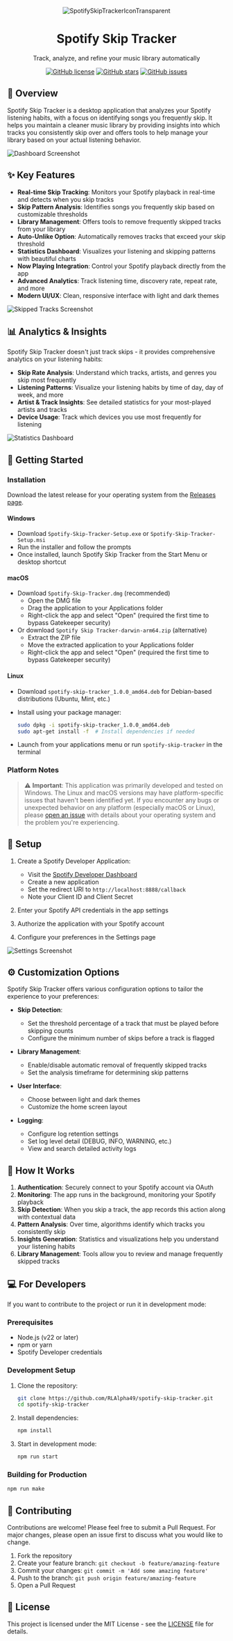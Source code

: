 <div align="center">

![SpotifySkipTrackerIconTransparent](https://github.com/user-attachments/assets/4023e57b-64b6-4b60-a369-42290dc887ab)

# Spotify Skip Tracker

Track, analyze, and refine your music library automatically

[![GitHub license](https://img.shields.io/github/license/RLAlpha49/SpotifySkipTracker?style=flat-square)](https://github.com/RLAlpha49/SpotifySkipTracker/blob/master/LICENSE)
[![GitHub stars](https://img.shields.io/github/stars/RLAlpha49/SpotifySkipTracker?style=flat-square)](https://github.com/RLAlpha49/SpotifySkipTracker/stargazers)
[![GitHub issues](https://img.shields.io/github/issues/RLAlpha49/SpotifySkipTracker?style=flat-square)](https://github.com/RLAlpha49/SpotifySkipTracker/issues)

</div>

## 🎵 Overview

Spotify Skip Tracker is a desktop application that analyzes your Spotify listening habits, with a focus on identifying songs you frequently skip. It helps you maintain a cleaner music library by providing insights into which tracks you consistently skip over and offers tools to help manage your library based on your actual listening behavior.

![Dashboard Screenshot](https://github.com/user-attachments/assets/7eac6386-d99e-4191-8f2c-9f8c659f3ad8)

## ✨ Key Features

- **Real-time Skip Tracking**: Monitors your Spotify playback in real-time and detects when you skip tracks
- **Skip Pattern Analysis**: Identifies songs you frequently skip based on customizable thresholds
- **Library Management**: Offers tools to remove frequently skipped tracks from your library
- **Auto-Unlike Option**: Automatically removes tracks that exceed your skip threshold
- **Statistics Dashboard**: Visualizes your listening and skipping patterns with beautiful charts
- **Now Playing Integration**: Control your Spotify playback directly from the app
- **Advanced Analytics**: Track listening time, discovery rate, repeat rate, and more
- **Modern UI/UX**: Clean, responsive interface with light and dark themes

![Skipped Tracks Screenshot](https://github.com/user-attachments/assets/83a4245e-c89e-45b8-9a29-4616886f7b46)

## 📊 Analytics & Insights

Spotify Skip Tracker doesn't just track skips - it provides comprehensive analytics on your listening habits:

- **Skip Rate Analysis**: Understand which tracks, artists, and genres you skip most frequently
- **Listening Patterns**: Visualize your listening habits by time of day, day of week, and more
- **Artist & Track Insights**: See detailed statistics for your most-played artists and tracks
- **Device Usage**: Track which devices you use most frequently for listening

![Statistics Dashboard](https://github.com/user-attachments/assets/2dd977ba-6d09-4122-8d71-02f24edaa816)

## 🚀 Getting Started

### Installation

Download the latest release for your operating system from the [Releases page](https://github.com/RLAlpha49/spotify-skip-tracker/releases).

#### Windows

- Download `Spotify-Skip-Tracker-Setup.exe` or `Spotify-Skip-Tracker-Setup.msi`
- Run the installer and follow the prompts
- Once installed, launch Spotify Skip Tracker from the Start Menu or desktop shortcut

#### macOS

- Download `Spotify-Skip-Tracker.dmg` (recommended)
  - Open the DMG file
  - Drag the application to your Applications folder
  - Right-click the app and select "Open" (required the first time to bypass Gatekeeper security)
- Or download `Spotify Skip Tracker-darwin-arm64.zip` (alternative)
  - Extract the ZIP file
  - Move the extracted application to your Applications folder
  - Right-click the app and select "Open" (required the first time to bypass Gatekeeper security)

#### Linux

- Download `spotify-skip-tracker_1.0.0_amd64.deb` for Debian-based distributions (Ubuntu, Mint, etc.)
- Install using your package manager:

  ```bash
  sudo dpkg -i spotify-skip-tracker_1.0.0_amd64.deb
  sudo apt-get install -f  # Install dependencies if needed
  ```

- Launch from your applications menu or run `spotify-skip-tracker` in the terminal

### Platform Notes

> ⚠️ **Important**: This application was primarily developed and tested on Windows. The Linux and macOS versions may have platform-specific issues that haven't been identified yet. If you encounter any bugs or unexpected behavior on any platform (especially macOS or Linux), please [open an issue](https://github.com/RLAlpha49/spotify-skip-tracker/issues) with details about your operating system and the problem you're experiencing.

## 🔧 Setup

1. Create a Spotify Developer Application:
   - Visit the [Spotify Developer Dashboard](https://developer.spotify.com/dashboard/)
   - Create a new application
   - Set the redirect URI to `http://localhost:8888/callback`
   - Note your Client ID and Client Secret

2. Enter your Spotify API credentials in the app settings
3. Authorize the application with your Spotify account
4. Configure your preferences in the Settings page

![Settings Screenshot](https://github.com/user-attachments/assets/13e2f2cd-050b-484b-824a-11d3def54a0e)

## ⚙️ Customization Options

Spotify Skip Tracker offers various configuration options to tailor the experience to your preferences:

- **Skip Detection**:
  - Set the threshold percentage of a track that must be played before skipping counts
  - Configure the minimum number of skips before a track is flagged
  
- **Library Management**:
  - Enable/disable automatic removal of frequently skipped tracks
  - Set the analysis timeframe for determining skip patterns

- **User Interface**:
  - Choose between light and dark themes
  - Customize the home screen layout

- **Logging**:
  - Configure log retention settings
  - Set log level detail (DEBUG, INFO, WARNING, etc.)
  - View and search detailed activity logs

## 🤔 How It Works

1. **Authentication**: Securely connect to your Spotify account via OAuth
2. **Monitoring**: The app runs in the background, monitoring your Spotify playback
3. **Skip Detection**: When you skip a track, the app records this action along with contextual data
4. **Pattern Analysis**: Over time, algorithms identify which tracks you consistently skip
5. **Insights Generation**: Statistics and visualizations help you understand your listening habits
6. **Library Management**: Tools allow you to review and manage frequently skipped tracks

## 💻 For Developers

If you want to contribute to the project or run it in development mode:

### Prerequisites

- Node.js (v22 or later)
- npm or yarn
- Spotify Developer credentials

### Development Setup

1. Clone the repository:

   ```bash
   git clone https://github.com/RLAlpha49/spotify-skip-tracker.git
   cd spotify-skip-tracker
   ```

2. Install dependencies:

   ```bash
   npm install
   ```

3. Start in development mode:

   ```bash
   npm run start
   ```

### Building for Production

```bash
npm run make
```

## 📝 Contributing

Contributions are welcome! Please feel free to submit a Pull Request. For major changes, please open an issue first to discuss what you would like to change.

1. Fork the repository
2. Create your feature branch: `git checkout -b feature/amazing-feature`
3. Commit your changes: `git commit -m 'Add some amazing feature'`
4. Push to the branch: `git push origin feature/amazing-feature`
5. Open a Pull Request

## 📜 License

This project is licensed under the MIT License - see the [LICENSE](https://github.com/RLAlpha49/spotify-skip-tracker/blob/master/LICENSE) file for details.
